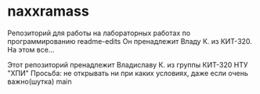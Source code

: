 # naxxramass
Репозиторий для работы на лабораторных работах по программированию
readme-edits
Он пренадлежит Владу К. из КИТ-320.
На этом все...

Этот репозиторий пренадлежит Владиславу К. из группы КИТ-320 НТУ "ХПИ"
Просьба: не открывать ни при каких условиях, даже если очень важно(шутка)
main
